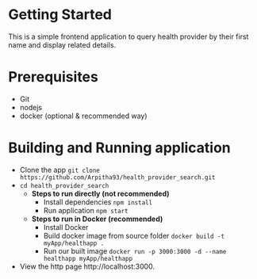 # Getting Started
This is a simple frontend application to query health provider by their first name
and display related details. 

# Prerequisites
- Git
- nodejs
- docker (optional & recommended way)

# Building and Running application

- Clone the app `git clone https://github.com/Arpitha93/health_provider_search.git`
- `cd health_provider_search`
	- **Steps to run directly (not recommended)**
		- Install dependencies `npm install`
		- Run application `npm start`
	- **Steps to run in Docker (recommended)**
		- Install Docker
		- Build docker image from source folder `docker build -t myApp/healthapp .`
		- Run our built image `docker run -p 3000:3000 -d --name healthapp myApp/healthapp`
- View the http page http://localhost:3000.

